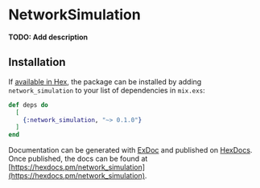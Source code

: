 # NetworkSimulation

**TODO: Add description**

## Installation

If [available in Hex](https://hex.pm/docs/publish), the package can be installed
by adding `network_simulation` to your list of dependencies in `mix.exs`:

```elixir
def deps do
  [
    {:network_simulation, "~> 0.1.0"}
  ]
end
```

Documentation can be generated with [ExDoc](https://github.com/elixir-lang/ex_doc)
and published on [HexDocs](https://hexdocs.pm). Once published, the docs can
be found at [https://hexdocs.pm/network_simulation](https://hexdocs.pm/network_simulation).

